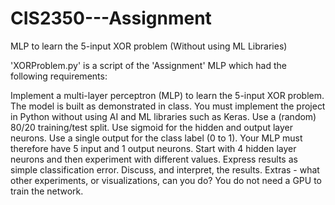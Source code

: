 # CIS2350---Assignment
MLP to learn the 5-input XOR problem (Without using ML Libraries)

'XORProblem.py' is a script of the 'Assignment' MLP which had the following requirements:

Implement a multi-layer perceptron (MLP) to learn the 5-input XOR problem.
The model is built as demonstrated in class.
You must implement the project in Python without using AI and ML libraries such as Keras.
Use a (random) 80/20 training/test split.
Use sigmoid for the hidden and output layer neurons.
Use a single output for the class label (0 to 1).
Your MLP must therefore have 5 input and 1 output neurons.
Start with 4 hidden layer neurons and then experiment with different values.
Express results as simple classification error.
Discuss, and interpret, the results.
Extras - what other experiments, or visualizations, can you do?
You do not need a GPU to train the network.
